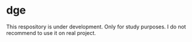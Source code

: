 dge
===
This respository is under development. Only for study purposes. I do not recommend to use it on real project.
